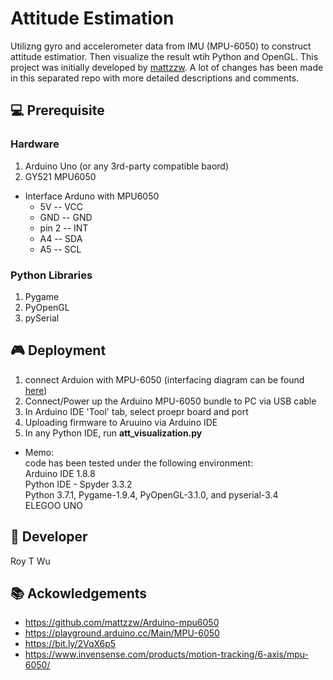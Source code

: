 # Attitude Estimation

Utilizng gyro and accelerometer data from IMU (MPU-6050) to construct attitude estimatior. Then visualize the result wtih Python and OpenGL. This project was initially developed by [mattzzw](https://bit.ly/2TF1jrU). A lot of changes has been made in this separated repo with more detailed descriptions and comments.


💻 Prerequisite
----------------
### Hardware
1. Arduino Uno (or any 3rd-party compatible baord)
2. GY521 MPU6050

- Interface Arduno with MPU6050
  - 5V -- VCC
  - GND -- GND
  - pin 2 -- INT
  - A4 -- SDA
  - A5 -- SCL

### Python Libraries
1. Pygame
2. PyOpenGL
3. pySerial


🎮 Deployment
--------------
1. connect Arduion with MPU-6050 (interfacing diagram can be found [here](https://bit.ly/2VqX6p5))
2. Connect/Power up the Arduino MPU-6050 bundle to PC via USB cable
3. In Arduino IDE 'Tool' tab, select proepr board and port 
4. Uploading firmware to Aruuino via Arduino IDE
5. In any Python IDE, run **att_visualization.py** 


 - Memo:  
 code has been tested under the following environment:     
 Arduino IDE 1.8.8  
 Python IDE - Spyder 3.3.2   
 Python 3.7.1, Pygame-1.9.4, PyOpenGL-3.1.0, and  pyserial-3.4   
 ELEGOO UNO 



🤖 Developer
------
Roy T Wu

📚 Ackowledgements
---------------
- https://github.com/mattzzw/Arduino-mpu6050
- https://playground.arduino.cc/Main/MPU-6050
- https://bit.ly/2VqX6p5
- https://www.invensense.com/products/motion-tracking/6-axis/mpu-6050/

